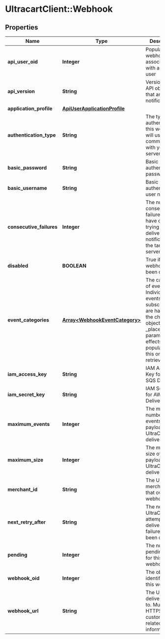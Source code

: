 # UltracartClient::Webhook

## Properties
Name | Type | Description | Notes
------------ | ------------- | ------------- | -------------
**api_user_oid** | **Integer** | Populated if webhook associated with an API user | [optional] 
**api_version** | **String** | Version of the API objects that are sent in notifications | [optional] 
**application_profile** | [**ApiUserApplicationProfile**](ApiUserApplicationProfile.md) |  | [optional] 
**authentication_type** | **String** | The type of authentication this webhook will use when communicating with your server | [optional] 
**basic_password** | **String** | Basic authentication password | [optional] 
**basic_username** | **String** | Basic authentication user name | [optional] 
**consecutive_failures** | **Integer** | The number of consecutive failures that have occurred trying to deliver notifications to the target server | [optional] 
**disabled** | **BOOLEAN** | True if the webhook has been disabled | [optional] 
**event_categories** | [**Array&lt;WebhookEventCategory&gt;**](WebhookEventCategory.md) | The categories of events.  Individual events and subscriptions are handled in the child objects.  _placeholders parameter effects the population of this on a retrieval. | [optional] 
**iam_access_key** | **String** | IAM Access Key for AWS SQS Delivery | [optional] 
**iam_secret_key** | **String** | IAM Secret Key for AWS SQS Delivery | [optional] 
**maximum_events** | **Integer** | The maximum number of events in the payload that UltraCart will deliver | [optional] 
**maximum_size** | **Integer** | The maximum size of the payload that UltraCart will deliver | [optional] 
**merchant_id** | **String** | The UltraCart merchant ID that owns this webhook | [optional] 
**next_retry_after** | **String** | The next time UltraCart will attempt delivery if failures have been occurring | [optional] 
**pending** | **Integer** | The number of pending events for this webhook | [optional] 
**webhook_oid** | **Integer** | The object identifier for this webhook | [optional] 
**webhook_url** | **String** | The URL to deliver events to.  Must be HTTPS for customer related information. | [optional] 


